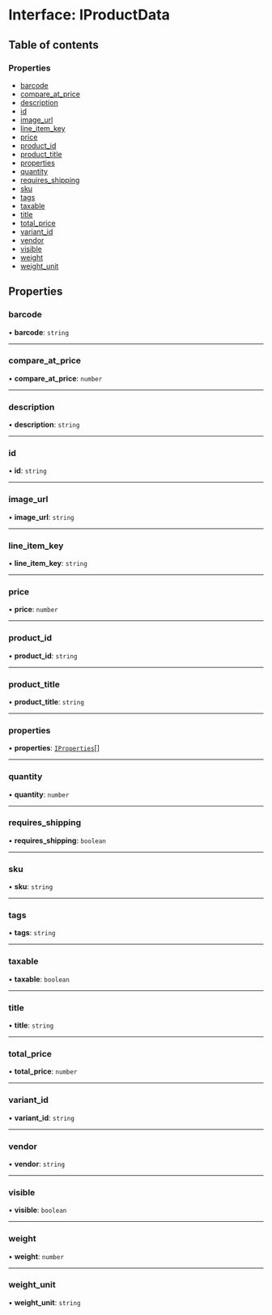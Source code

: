 # Interface: IProductData

## Table of contents

### Properties

- [barcode](IProductData.md#barcode)
- [compare\_at\_price](IProductData.md#compare_at_price)
- [description](IProductData.md#description)
- [id](IProductData.md#id)
- [image\_url](IProductData.md#image_url)
- [line\_item\_key](IProductData.md#line_item_key)
- [price](IProductData.md#price)
- [product\_id](IProductData.md#product_id)
- [product\_title](IProductData.md#product_title)
- [properties](IProductData.md#properties)
- [quantity](IProductData.md#quantity)
- [requires\_shipping](IProductData.md#requires_shipping)
- [sku](IProductData.md#sku)
- [tags](IProductData.md#tags)
- [taxable](IProductData.md#taxable)
- [title](IProductData.md#title)
- [total\_price](IProductData.md#total_price)
- [variant\_id](IProductData.md#variant_id)
- [vendor](IProductData.md#vendor)
- [visible](IProductData.md#visible)
- [weight](IProductData.md#weight)
- [weight\_unit](IProductData.md#weight_unit)

## Properties

### barcode

• **barcode**: `string`

___

### compare\_at\_price

• **compare\_at\_price**: `number`

___

### description

• **description**: `string`

___

### id

• **id**: `string`

___

### image\_url

• **image\_url**: `string`

___

### line\_item\_key

• **line\_item\_key**: `string`

___

### price

• **price**: `number`

___

### product\_id

• **product\_id**: `string`

___

### product\_title

• **product\_title**: `string`

___

### properties

• **properties**: [`IProperties`](IProperties.md)[]

___

### quantity

• **quantity**: `number`

___

### requires\_shipping

• **requires\_shipping**: `boolean`

___

### sku

• **sku**: `string`

___

### tags

• **tags**: `string`

___

### taxable

• **taxable**: `boolean`

___

### title

• **title**: `string`

___

### total\_price

• **total\_price**: `number`

___

### variant\_id

• **variant\_id**: `string`

___

### vendor

• **vendor**: `string`

___

### visible

• **visible**: `boolean`

___

### weight

• **weight**: `number`

___

### weight\_unit

• **weight\_unit**: `string`
